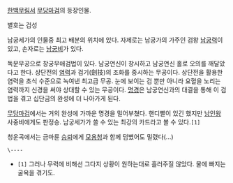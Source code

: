 [한백무림서](%ED%95%9C%EB%B0%B1%EB%AC%B4%EB%A6%BC%EC%84%9C.md)
[무당마검](%EB%AC%B4%EB%8B%B9%EB%A7%88%EA%B2%80.md)의 등장인물.

별호는 검성

남궁세가의 인물중 최고 배분의 위치에 있다. 자제로는 남궁가의 가주인 검왕
[남궁력](%EB%82%A8%EA%B6%81%EB%A0%A5.md)이 있고, 손자로는
[남궁비](%EB%82%A8%EA%B6%81%EB%B9%84.md)가 있다.

독문무공으로 창궁무애검법이 있다. 남궁연신이 창시하고 남궁연신 홀로 오의를 깨달았다고 한다. 상단전의
[염력](%EC%97%BC%EB%A0%A5.md)과 검기(劍技)의 조화를 중시하는 무공이다. 상단전을 활용한 염력을 초식 수준으로
녹여낸 최고급 무공. 눈에 보이는 검 뿐만 아니라 요혈을 노리는 염력까지 신경을 써야 상대할 수 있는 무공이다.
[명경](%EB%AA%85%EA%B2%BD.md)은 남궁연신과의 대결을 통해 이 검법을 겪고 십단금의 완성에 더 나아가게 된다.

[무당마검](%EB%AC%B4%EB%8B%B9%EB%A7%88%EA%B2%80.md)에서는 거의 완성에 가까운 명경을 밀어부쳤다.
핸디빨이 있긴 했지만 [낭인왕](%EB%82%AD%EC%9D%B8%EC%99%95.md) 사중비에게도 판정승. 남궁세가가 쓸 수 있는
최강의 카드라고 볼 수 있다.`[1]`

청운곡에서는 금마륜 [승뢰](%EC%8A%B9%EB%A2%B0.md)에게
[모용청](%EB%AA%A8%EC%9A%A9%EC%B2%AD.md)과 함께 덤볐어도 밀렸다(...)

`\----`

  * `[1]` 그러나 무력에 비해선 그다지 상황이 원하는대로 흘러주질 않았다. 물에 빠지는 굴욕을 겪기도.

